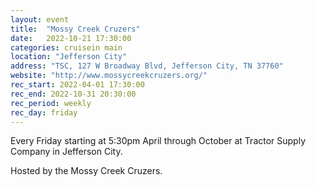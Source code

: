 ```yaml
---
layout: event
title:  "Mossy Creek Cruzers"
date:   2022-10-21 17:30:00
categories: cruisein main
location: "Jefferson City"
address: "TSC, 127 W Broadway Blvd, Jefferson City, TN 37760"
website: "http://www.mossycreekcruzers.org/"
rec_start: 2022-04-01 17:30:00
rec_end: 2022-10-31 20:30:00
rec_period: weekly
rec_day: friday
---
```


Every Friday starting at 5:30pm April through October at Tractor Supply Company in Jefferson City.

Hosted by the Mossy Creek Cruzers.

